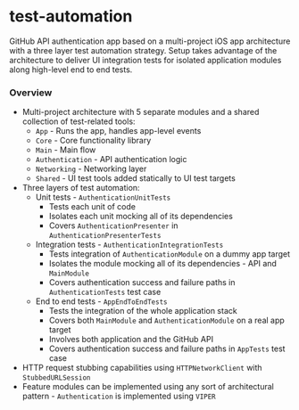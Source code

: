 # test-automation

GitHub API authentication app based on a multi-project iOS app architecture with a three layer test automation strategy. Setup takes advantage of the architecture to deliver UI integration tests for isolated application modules along high-level end to end tests. 

### Overview

- Multi-project architecture with 5 separate modules and a shared collection of test-related tools: 
  - `App` - Runs the app, handles app-level events
  - `Core` - Core functionality library
  - `Main` - Main flow
  - `Authentication` - API authentication logic
  - `Networking` - Networking layer
  - `Shared` - UI test tools added statically to UI test targets
- Three layers of test automation:
  - Unit tests - `AuthenticationUnitTests`
    - Tests each unit of code
    - Isolates each unit mocking all of its dependencies
    - Covers `AuthenticationPresenter` in `AuthenticationPresenterTests`
  - Integration tests - `AuthenticationIntegrationTests`
    - Tests integration of `AuthenticationModule` on a dummy app target
    - Isolates the module mocking all of its dependencies - API and `MainModule`
    - Covers authentication success and failure paths in `AuthenticationTests` test case
  - End to end tests - `AppEndToEndTests`
    - Tests the integration of the whole application stack
    - Covers both `MainModule` and `AuthenticationModule` on a real app target
    - Involves both application and the GitHub API
    - Covers authentication success and failure paths in `AppTests` test case
- HTTP request stubbing capabilities using `HTTPNetworkClient` with `StubbedURLSession`
- Feature modules can be implemented using any sort of architectural pattern - `Authentication` is implemented using `VIPER`
